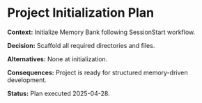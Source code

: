 # Project Initialization Plan

**Context:** Initialize Memory Bank following SessionStart workflow.

**Decision:** Scaffold all required directories and files.

**Alternatives:** None at initialization.

**Consequences:** Project is ready for structured memory-driven development.

**Status:** Plan executed 2025-04-28.

